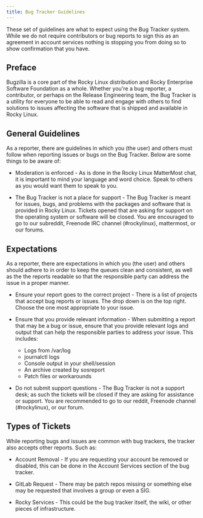 ```yaml
---
title: Bug Tracker Guidelines
---
```


These set of guidelines are what to expect using the Bug Tracker system. While
we do not require contributors or bug reports to sign this as an agreement in
account services nothing is stopping you from doing so to show confirmation that
you have.

## Preface

Bugzilla is a core part of the Rocky Linux distribution and Rocky Enterprise
Software Foundation as a whole. Whether you're a bug reporter, a contributor,
or perhaps on the Release Engineering team, the Bug Tracker is a utility for
everyone to be able to read and engage with others to find solutions to issues
affecting the software that is shipped and available in Rocky Linux.

## General Guidelines

As a reporter, there are guidelines in which you (the user) and others must
follow when reporting issues or bugs on the Bug Tracker. Below are some things
to be aware of:

* Moderation is enforced - As is done in the Rocky Linux MatterMost chat, it is
  important to mind your language and word choice. Speak to others as you would
  want them to speak to you.

* The Bug Tracker is not a place for support - The Bug Tracker is meant for
  issues, bugs, and problems with the packages and software that is provided in
  Rocky Linux. Tickets opened that are asking for support on the operating
  system or software will be closed. You are encouraged to go to our subreddit,
  Freenode IRC channel (#rockylinux), mattermost, or our forums.

## Expectations

As a reporter, there are expectations in which you (the user) and others should
adhere to in order to keep the queues clean and consistent, as well as the
the reports readable so that the responsible party can address the issue in a
proper manner.

* Ensure your report goes to the correct project - There is a list of projects
  that accept bug reports or issues. The drop down is on the top right. Choose
  the one most appropriate to your issue.

* Ensure that you provide relevant information - When submitting a report that
  may be a bug or issue, ensure that you provide relevant logs and output that
  can help the responsible parties to address your issue. This includes:

    * Logs from /var/log
    * journalctl logs
    * Console output in your shell/session
    * An archive created by sosreport
    * Patch files or workarounds

* Do not submit support questions - The Bug Tracker is not a support desk; as
  such the tickets will be closed if they are asking for assistance or support.
  You are recommended to go to our reddit, Freenode channel (#rockylinux), or
  our forum.

## Types of Tickets

While reporting bugs and issues are common with bug trackers, the tracker also
accepts other reports. Such as:

* Account Removal - If you are requesting your account be removed or disabled,
  this can be done in the Account Services section of the bug tracker.

* GitLab Request - There may be patch repos missing or something else may be
  requested that involves a group or even a SIG.

* Rocky Services - This could be the bug tracker itself, the wiki, or other
  pieces of infrastructure.

